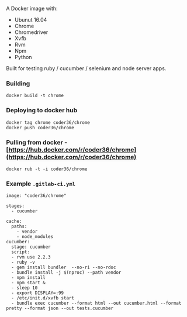 A Docker image with:

* Ubunut 16.04
* Chrome
* Chromedriver
* Xvfb
* Rvm
* Npm
* Python

Built for testing ruby / cucumber / selenium and node server apps.

### Building
```
docker build -t chrome
```

### Deploying to docker hub

```
docker tag chrome coder36/chrome
docker push coder36/chrome
```


### Pulling from docker  - [https://hub.docker.com/r/coder36/chrome](https://hub.docker.com/r/coder36/chrome)
```
docker rub -t -i coder36/chrome

```


### Example `.gitlab-ci.yml`
```
image: "coder36/chrome"

stages:
  - cucumber

cache:
  paths:
    - vendor
    - node_modules
cucumber:
  stage: cucumber
  script:
  - rvm use 2.2.3
  - ruby -v                                     
  - gem install bundler  --no-ri --no-rdoc    
  - bundle install -j $(nproc) --path vendor 
  - npm install
  - npm start &
  - sleep 10 
  - export DISPLAY=:99
  - /etc/init.d/xvfb start
  - bundle exec cucumber --format html --out cucumber.html --format pretty --format json --out tests.cucumber
```
